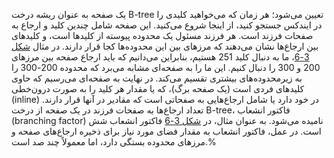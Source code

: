 یک صفحه به عنوان ریشه درخت B-tree تعیین می‌شود؛ هر زمان که می‌خواهید کلیدی را در ایندکس جستجو کنید، از اینجا شروع می‌کنید. این صفحه شامل چندین کلید و ارجاع به صفحات فرزند است.
هر فرزند مسئول یک محدوده پیوسته از کلیدها است، و کلیدهای بین ارجاع‌ها نشان می‌دهند که مرزهای بین این محدوده‌ها کجا قرار دارند. در مثال [شکل 3-6](#fig_storage_b_tree)، ما به دنبال کلید 251 هستیم، بنابراین می‌دانیم که باید ارجاع صفحه بین مرزهای 200 و 300 را دنبال کنیم. این ما را به صفحه‌ای مشابه می‌برد که محدوده 200-300 را به زیرمحدوده‌های بیشتری تقسیم می‌کند. در نهایت به صفحه‌ای می‌رسیم که حاوی کلیدهای فردی است (یک صفحه برگ)، که یا مقدار هر کلید را به صورت درون‌خطی (inline) در خود دارد یا شامل ارجاع‌هایی به صفحاتی است که مقادیر در آنها قرار دارند.
تعداد ارجاع‌ها به صفحات فرزند در یک صفحه از درخت B-tree، فاکتور انشعاب (branching factor) نامیده می‌شود. به عنوان مثال، در [شکل 3-6](#fig_storage_b_tree) فاکتور انشعاب شش است. در عمل، فاکتور انشعاب به مقدار فضای مورد نیاز برای ذخیره ارجاع‌های صفحه و مرزهای محدوده بستگی دارد، اما معمولاً چند صد است.% 